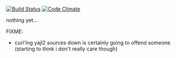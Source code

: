 
[![Build Status](https://travis-ci.org/lamont-granquist/ffi-yajl.png)](https://travis-ci.org/lamont-granquist/ffi-yajl)  [![Code Climate](https://codeclimate.com/github/lamont-granquist/ffi-yajl.png)](https://codeclimate.com/github/lamont-granquist/ffi-yajl)

nothing yet...


FIXME:
  * curl'ing yajl2 sources down is certainly going to offend someone
    (starting to think i don't really care though)

